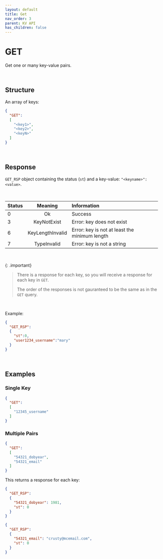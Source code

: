 ```yaml
---
layout: default
title: Get
nav_order: 3
parent: KV API
has_children: false
---
```


# GET
Get one or many key-value pairs.


<br/>

## Structure

An array of keys:

```json
{
  "GET":
  [
    "<key1>",
    "<key2>",
    "<keyN>"
  ]
}
```

<br/>

## Response
`GET_RSP` object containing the status (`st`) and a key-value:  `"<keyname>":<value>`.

<br/>

| Status  | Meaning | Information      | 
|:---     |:---:    |:---      |
|0        | Ok | Success |
|3        | KeyNotExist | Error: key does not exist |
|6        | KeyLengthInvalid | Error: key is not at least the minimum length |
|7        | TypeInvalid | Error: key is not a string |


<br/>

{: .important}
> There is a response for each key, so you will receive a response for each key in `GET`.
>
> The order of the responses is not gauranteed to be the same as in the `GET` query.

<br/>

Example:

```json
{
  "GET_RSP":
  {
    "st":0,
    "user1234_username":"mary"
  }
}
```


<br/>

## Examples

### Single Key
```json
{
  "GET":
  [
    "12345_username"
  ]
}
```

### Multiple Pairs

```json
{
  "GET":
  [
    "54321_dobyear",
    "54321_email"
  ]
}
```

This returns a response for each key:

```json
{
  "GET_RSP":
  {
    "54321_dobyear": 1981,
    "st": 0
  }
}
```

```json
{
  "GET_RSP":
  {
    "54321_email": "crusty@mcemail.com",
    "st": 0
  }
}
```
